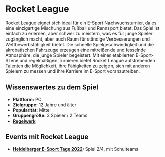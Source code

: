 # Rocket League
Rocket League eignet sich ideal für ein E-Sport Nachwuchsturnier, da es eine einzigartige Mischung aus Fußball und Rennsport bietet. Das Spiel ist einfach zu erlernen, aber schwer zu meistern, was es für junge Spieler zugänglich macht, aber auch Raum für ständige Verbesserungen und Wettbewerbsfähigkeit bietet. Die schnelle Spielgeschwindigkeit und die akrobatischen Fahrzeuge erzeugen eine mitreißende und fesselnde Atmosphäre, die junge Spieler begeistert. Mit einer etablierten E-Sport-Szene und regelmäßigen Turnieren bietet Rocket League aufstrebenden Talenten die Möglichkeit, ihre Fähigkeiten zu zeigen, sich mit anderen Spielern zu messen und ihre Karriere im E-Sport voranzutreiben.

## Wissenswertes zu dem Spiel
* **Plattform:** PC
* **Zielgruppe:** 12 Jahre und älter
* **Popularität:** Mittel
* **Gruppengröße:** 3 Spieler / 2 Teams
* **[Regelwerk](./regelwerke/regelwerk-rocketleague.md)**

## Events mit Rocket League
* **[Heidelberger E-Sport Tage 2022](../../events/esporttage2022.md):** Spiel 2/4, mit Schulteams